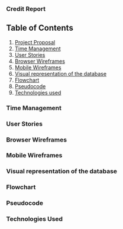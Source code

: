 ### Credit Report

## Table of Contents

1. [Project Proposal](./proposal.md)
2. [Time Management](#timemanagement)
3. [User Stories](#userstories)
4. [Browser Wireframes](#browser)
5. [Mobile Wireframes](#mobile)
6. [Visual representation of the database](#database)
7. [Flowchart](#flowchart)
8. [Pseudocode](#pseudocode)
9. [Technologies used](#technologies)

<a name="timemanagement">

### Time Management

</a>

<a name="userstories">

### User Stories

</a>

<a name="browser">

### Browser Wireframes

</a>

<a name="mobile">

### Mobile Wireframes

</a>

<a name="database">

### Visual representation of the database

</a>

<a name="flowchart">

### Flowchart

</a>

<a name="pseudocode">

### Pseudocode

</a>

<a name="technologies">

### Technologies Used

</a>


